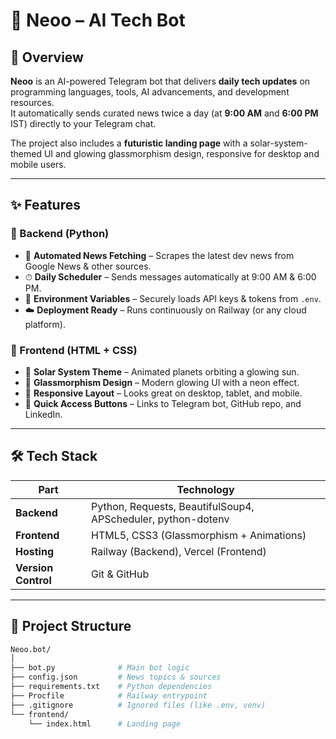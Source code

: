 # 🚀 Neoo – AI Tech Bot  

## 📌 Overview  
**Neoo** is an AI-powered Telegram bot that delivers **daily tech updates** on programming languages, tools, AI advancements, and development resources.  
It automatically sends curated news twice a day (at **9:00 AM** and **6:00 PM** IST) directly to your Telegram chat.  

The project also includes a **futuristic landing page** with a solar-system-themed UI and glowing glassmorphism design, responsive for desktop and mobile users.  

---

## ✨ Features  

### 🔧 Backend (Python)
- 🤖 **Automated News Fetching** – Scrapes the latest dev news from Google News & other sources.
- ⏱ **Daily Scheduler** – Sends messages automatically at 9:00 AM & 6:00 PM.
- 🔑 **Environment Variables** – Securely loads API keys & tokens from `.env`.
- ☁️ **Deployment Ready** – Runs continuously on Railway (or any cloud platform).

### 🎨 Frontend (HTML + CSS)
- 🌌 **Solar System Theme** – Animated planets orbiting a glowing sun.
- 💎 **Glassmorphism Design** – Modern glowing UI with a neon effect.
- 📱 **Responsive Layout** – Looks great on desktop, tablet, and mobile.
- 🔗 **Quick Access Buttons** – Links to Telegram bot, GitHub repo, and LinkedIn.

---

## 🛠 Tech Stack  

| Part          | Technology |
|--------------|-----------|
| **Backend**  | Python, Requests, BeautifulSoup4, APScheduler, python-dotenv |
| **Frontend** | HTML5, CSS3 (Glassmorphism + Animations) |
| **Hosting**  | Railway (Backend), Vercel (Frontend) |
| **Version Control** | Git & GitHub |

---

## 📂 Project Structure  

```bash
Neoo.bot/
│
├── bot.py              # Main bot logic
├── config.json         # News topics & sources
├── requirements.txt    # Python dependencies
├── Procfile            # Railway entrypoint
├── .gitignore          # Ignored files (like .env, venv)
└── frontend/
    └── index.html      # Landing page
